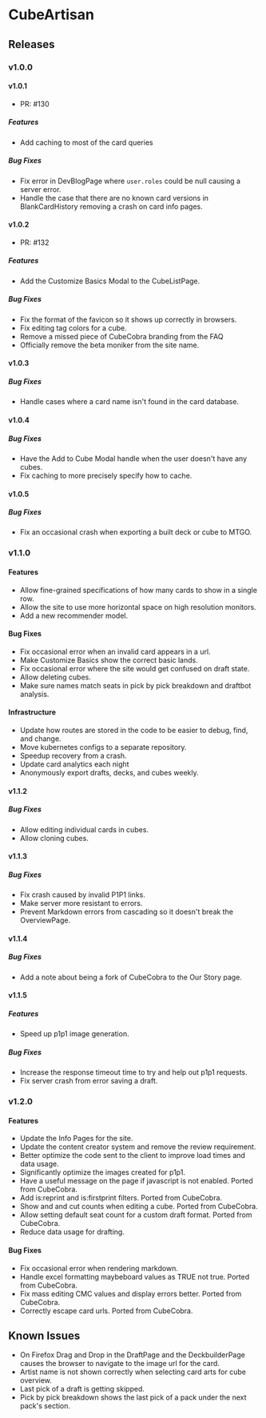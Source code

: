 # CubeArtisan

## Releases

### v1.0.0

#### v1.0.1

- PR: #130

##### Features

- Add caching to most of the card queries

##### Bug Fixes

- Fix error in DevBlogPage where `user.roles` could be null causing a server error.
- Handle the case that there are no known card versions in BlankCardHistory
  removing a crash on card info pages.

#### v1.0.2

- PR: #132

##### Features

- Add the Customize Basics Modal to the CubeListPage.

##### Bug Fixes

- Fix the format of the favicon so it shows up correctly in browsers.
- Fix editing tag colors for a cube.
- Remove a missed piece of CubeCobra branding from the FAQ
- Officially remove the beta moniker from the site name.

#### v1.0.3

##### Bug Fixes

- Handle cases where a card name isn't found in the card database.

#### v1.0.4

##### Bug Fixes

- Have the Add to Cube Modal handle when the user doesn't have any cubes.
- Fix caching to more precisely specify how to cache.

#### v1.0.5

##### Bug Fixes

- Fix an occasional crash when exporting a built deck or cube to MTGO.

### v1.1.0

#### Features

- Allow fine-grained specifications of how many cards to show in a single row.
- Allow the site to use more horizontal space on high resolution monitors.
- Add a new recommender model.

#### Bug Fixes

- Fix occasional error when an invalid card appears in a url.
- Make Customize Basics show the correct basic lands.
- Fix occasional error where the site would get confused on draft state.
- Allow deleting cubes.
- Make sure names match seats in pick by pick breakdown and draftbot analysis.

#### Infrastructure

- Update how routes are stored in the code to be easier to debug, find, and change.
- Move kubernetes configs to a separate repository.
- Speedup recovery from a crash.
- Update card analytics each night
- Anonymously export drafts, decks, and cubes weekly.

#### v1.1.2

##### Bug Fixes

- Allow editing individual cards in cubes.
- Allow cloning cubes.

#### v1.1.3

##### Bug Fixes

- Fix crash caused by invalid P1P1 links.
- Make server more resistant to errors.
- Prevent Markdown errors from cascading so it doesn't break the OverviewPage.

#### v1.1.4

##### Bug Fixes

- Add a note about being a fork of CubeCobra to the Our Story page.

#### v1.1.5

##### Features

- Speed up p1p1 image generation.

##### Bug Fixes

- Increase the response timeout time to try and help out p1p1 requests.
- Fix server crash from error saving a draft.

### v1.2.0

#### Features

- Update the Info Pages for the site.
- Update the content creator system and remove the review requirement.
- Better optimize the code sent to the client to improve load times and data usage.
- Significantly optimize the images created for p1p1.
- Have a useful message on the page if javascript is not enabled. Ported from CubeCobra.
- Add is:reprint and is:firstprint filters. Ported from CubeCobra.
- Show and and cut counts when editing a cube. Ported from CubeCobra.
- Allow setting default seat count for a custom draft format. Ported from CubeCobra.
- Reduce data usage for drafting.

#### Bug Fixes

- Fix occasional error when rendering markdown.
- Handle excel formatting maybeboard values as TRUE not true. Ported from CubeCobra.
- Fix mass editing CMC values and display errors better. Ported from CubeCobra.
- Correctly escape card urls. Ported from CubeCobra.

## Known Issues

- On Firefox Drag and Drop in the DraftPage and the DeckbuilderPage causes the
  browser to navigate to the image url for the card.
- Artist name is not shown correctly when selecting card arts for cube overview.
- Last pick of a draft is getting skipped.
- Pick by pick breakdown shows the last pick of a pack under the next pack's section.
